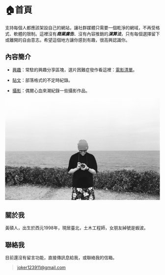 # 🏠首頁

支持每個人都應該架設自己的網站，讓社群媒體只需要一個乾淨的網域，不再受格式、軟體的限制。這裡沒有***商業廣告***、沒有內容推銷的***演算法***，只有每個選擇留下或離開的自由意志。希望這個地方讓你感到有趣，很高興認識你。

## 內容簡介

 * [興趣](https://shuojen.site/docs/intro)：常駐的興趣分享區塊，選片困難症發作看這裡：[電影清單](https://shuojen.site/docs/movie_list)。

 * [貼文](https://shuojen.site/blog)：部落格式的不定時紀錄。

 * [攝影](https://shuojen.site/photoblog/)：偶爾心血來潮紀錄一些攝影作品。

![me](./img/me.webp)

## 關於我
黃碩人，出生於西元1998年，現居臺北，土木工程師，女朋友綽號是蝦波。

## 聯絡我
目前還沒有留言功能，直接傳訊息給我，或聯絡我的信箱。
>joker123911@gmail.com